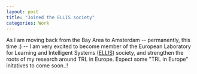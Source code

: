 ```yaml
---
layout: post
title: "Joined the ELLIS society"
categories: Work
---
```


As I am moving back from the Bay Area to Amsterdam -- permanently, this time :) -- I am very excited to become member of the European Laboratory for Learning and Intelligent Systems (<a href="https://ellis.eu/">ELLIS</a>) society, and strengthen the roots of my research around TRL in Europe. Expect some "TRL in Europe" initatives to come soon..!